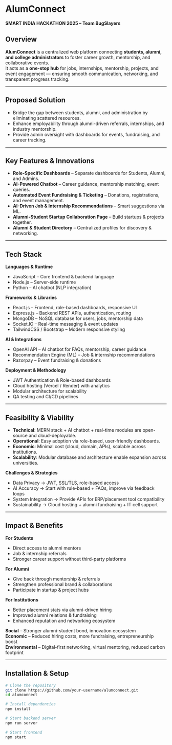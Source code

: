 # AlumConnect  

**SMART INDIA HACKATHON 2025 – Team BugSlayers**  

## Overview  
**AlumConnect** is a centralized web platform connecting **students, alumni, and college administrators** to foster career growth, mentorship, and collaborative events.  
It acts as a **one-stop hub** for jobs, internships, mentorship, projects, and event engagement — ensuring smooth communication, networking, and transparent progress tracking.  

---

##  Proposed Solution  
- Bridge the gap between students, alumni, and administration by eliminating scattered resources.  
- Enhance employability through alumni-driven referrals, internships, and industry mentorship.  
- Provide admin oversight with dashboards for events, fundraising, and career tracking.  

---

##  Key Features & Innovations  
- **Role-Specific Dashboards** – Separate dashboards for Students, Alumni, and Admins.  
- **AI-Powered Chatbot** – Career guidance, mentorship matching, event queries.  
- **Automated Event Fundraising & Ticketing** – Donations, registrations, and event management.  
- **AI-Driven Job & Internship Recommendations** – Smart suggestions via ML.  
- **Alumni-Student Startup Collaboration Page** – Build startups & projects together.  
- **Alumni & Student Directory** – Centralized profiles for discovery & networking.  

---

##  Tech Stack  

**Languages & Runtime**  
- JavaScript – Core frontend & backend language  
- Node.js – Server-side runtime  
- Python – AI chatbot (NLP integration)  

**Frameworks & Libraries**  
- React.js – Frontend, role-based dashboards, responsive UI  
- Express.js – Backend REST APIs, authentication, routing  
- MongoDB – NoSQL database for users, jobs, mentorship data  
- Socket.IO – Real-time messaging & event updates  
- TailwindCSS / Bootstrap – Modern responsive styling  

**AI & Integrations**  
- OpenAI API – AI chatbot for FAQs, mentorship, career guidance  
- Recommendation Engine (ML) – Job & internship recommendations  
- Razorpay – Event fundraising & donations  

**Deployment & Methodology**  
- JWT Authentication & Role-based dashboards  
- Cloud hosting (Vercel / Render) with analytics  
- Modular architecture for scalability  
- QA testing and CI/CD pipelines  

---

##  Feasibility & Viability  

- **Technical**: MERN stack + AI chatbot + real-time modules are open-source and cloud-deployable.  
- **Operational**: Easy adoption via role-based, user-friendly dashboards.  
- **Economic**: Minimal cost (cloud, domain, APIs), scalable across institutions.  
- **Scalability**: Modular database and architecture enable expansion across universities.  

**Challenges & Strategies**  
- Data Privacy → JWT, SSL/TLS, role-based access  
- AI Accuracy → Start with rule-based + FAQs, improve via feedback loops  
- System Integration → Provide APIs for ERP/placement tool compatibility  
- Sustainability → Cloud hosting + alumni fundraising + IT cell support  

---

## Impact & Benefits  

**For Students**  
- Direct access to alumni mentors  
- Job & internship referrals  
- Stronger career support without third-party platforms  

**For Alumni**  
- Give back through mentorship & referrals  
- Strengthen professional brand & collaborations  
- Participate in startup & project hubs  

**For Institutions**  
- Better placement stats via alumni-driven hiring  
- Improved alumni relations & fundraising  
- Enhanced reputation and networking ecosystem  

**Social** – Stronger alumni-student bond, innovation ecosystem  
**Economic** – Reduced hiring costs, more fundraising, entrepreneurship boost  
**Environmental** – Digital-first networking, virtual mentoring, reduced carbon footprint  

---

## Installation & Setup  

```bash
# Clone the repository
git clone https://github.com/your-username/alumconnect.git
cd alumconnect

# Install dependencies
npm install

# Start backend server
npm run server

# Start frontend
npm start

